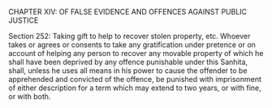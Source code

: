 CHAPTER XIV: OF FALSE EVIDENCE AND OFFENCES AGAINST PUBLIC JUSTICE

Section 252: Taking gift to help to recover stolen property, etc.
Whoever takes or agrees or consents to take any gratification under pretence or on account of helping any person to recover any movable property of which he shall have been deprived by any offence punishable under this Sanhita, shall, unless he uses all means in his power to cause the offender to be apprehended and convicted of the offence, be punished with imprisonment of either description for a term which may extend to two years, or with fine, or with both.

